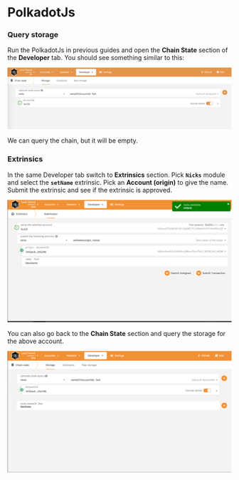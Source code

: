 # PolkadotJs

### Query storage

Run the PolkadotJs in previous guides and open the **Chain State** section of the **Developer** tab. You should see something similar to this:

![Picture 1. Chain state](../../.gitbook/assets/screenshot-2021-04-01-at-16.47.08.png)

We can query the chain, but it will be empty.

### Extrinsics

In the same Developer tab switch to **Extrinsics** section. Pick **`Nicks`** module and select the **`setName`** extrinsic. Pick an **Account \(origin\)** to give the name. Submit the extrinsic and see if the extrinsic is approved.

![Picture 2. Setting new name](../../.gitbook/assets/screenshot-2021-04-02-at-18.01.17.png)

 You can also go back to the **Chain State** section and query the storage for the above account.

![Picture 3. Query name](../../.gitbook/assets/screenshot-2021-04-02-at-18.03.02.png)

